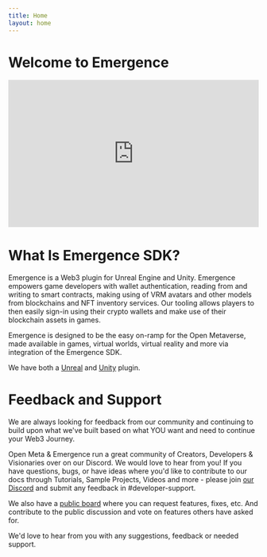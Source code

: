 ```yaml
---
title: Home
layout: home
---
```


# Welcome to Emergence

<iframe src="https://cdn.iframe.ly/hWURgAe" style="aspect-ratio: 1.7; border: 0; width: 100%;" allowfullscreen="" scrolling="no" allow="accelerometer *; clipboard-write *; encrypted-media *; gyroscope *; picture-in-picture *; web-share *;"></iframe>

# What Is Emergence SDK?

Emergence is a Web3 plugin for Unreal Engine and Unity. Emergence empowers game developers with wallet authentication, reading from and writing to smart contracts, making using of VRM avatars and other models from blockchains and NFT inventory services. Our tooling allows players to then easily sign-in using their crypto wallets and make use of their blockchain assets in games.

Emergence is designed to be the easy on-ramp for the Open Metaverse, made available in games, virtual worlds, virtual reality and more via integration of the Emergence SDK.

We have both a [Unreal](/game-engines/unreal) and [Unity](Unity) plugin.

# Feedback and Support

We are always looking for feedback from our community and continuing to build upon what we've built based on what YOU want and need to continue your Web3 Journey. 

Open Meta & Emergence run a great community of Creators, Developers & Visionaries over on our Discord. We would love to hear from you! If you have questions, bugs, or have ideas where you'd like to contribute to our docs through Tutorials, Sample Projects, Videos and more - please join [our Discord](https://discord.gg/openmetadao) and submit any feedback in #developer-support.

We also have a [public board](https://open-meta.canny.io/emergence) where you can request features, fixes, etc. And contribute to the public discussion and vote on features others have asked for.


We'd love to hear from you with any suggestions, feedback or needed support. 